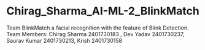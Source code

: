 # Chirag_Sharma_AI-ML-2_BlinkMatch
Team BlinkMatch a facial recognition with the feature of Blink Detection.  Team Members: Chirag Sharma 2401730183 , Dev Yadav 2401730237, Saurav Kumar 2401730213, Krish 2401730158
